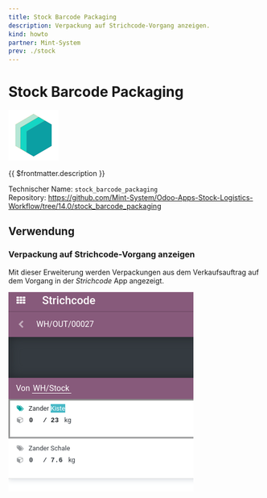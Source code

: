 ```yaml
---
title: Stock Barcode Packaging
description: Verpackung auf Strichcode-Vorgang anzeigen.
kind: howto
partner: Mint-System
prev: ./stock
---
```

# Stock Barcode Packaging
![icon_oms_box](attachments/icons_odoo_mint_system.png)

{{ $frontmatter.description }}

Technischer Name: `stock_barcode_packaging`\
Repository: <https://github.com/Mint-System/Odoo-Apps-Stock-Logistics-Workflow/tree/14.0/stock_barcode_packaging>

## Verwendung

### Verpackung auf Strichcode-Vorgang anzeigen

Mit dieser Erweiterung werden Verpackungen aus dem Verkaufsauftrag auf dem Vorgang in der *Strichcode* App angezeigt.

![](attachments/Stock%20Barcode%20Packaging.png)

